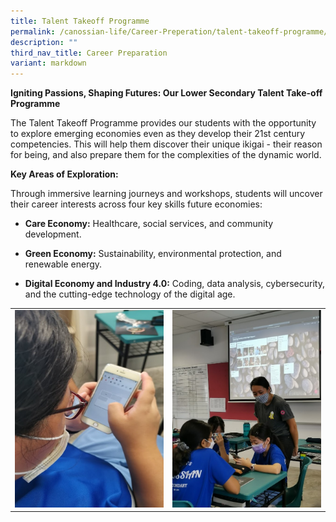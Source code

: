 ```yaml
---
title: Talent Takeoff Programme
permalink: /canossian-life/Career-Preperation/talent-takeoff-programme/
description: ""
third_nav_title: Career Preparation
variant: markdown
---
```

**Igniting Passions, Shaping Futures: Our Lower Secondary Talent Take-off Programme**

The Talent Takeoff Programme provides our students with the opportunity to explore emerging economies even as they develop their 21st century competencies. This will help them discover their unique ikigai - their reason for being, and also prepare them for the complexities of the dynamic world.

**Key Areas of Exploration:**

Through immersive learning journeys and workshops, students will uncover their career interests across four key skills future economies:

*   **Care Economy:** Healthcare, social services, and community development.
    
*   **Green Economy:** Sustainability, environmental protection, and renewable energy.
    

*   **Digital Economy and Industry 4.0:** Coding, data analysis, cybersecurity, and the cutting-edge technology of the digital age.

|   |   |
|---|---|
|![](/images/Canossian%20Life/Career%20Preperation/Picture2.jpg)   |  ![](/images/Canossian%20Life/Career%20Preperation/Picture3.jpg) |